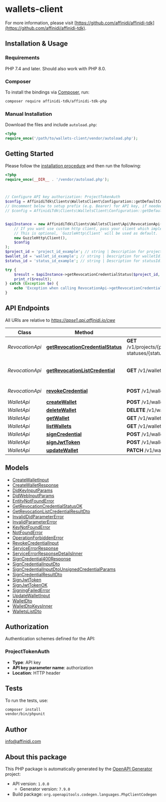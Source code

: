 # wallets-client


For more information, please visit [https://github.com/affinidi/affinidi-tdk](https://github.com/affinidi/affinidi-tdk).

## Installation & Usage

### Requirements

PHP 7.4 and later.
Should also work with PHP 8.0.

### Composer

To install the bindings via [Composer](https://getcomposer.org/), run:

```bash
composer require affinidi-tdk/affinidi-tdk-php
```

### Manual Installation

Download the files and include `autoload.php`:

```php
<?php
require_once('/path/to/wallets-client/vendor/autoload.php');
```

## Getting Started

Please follow the [installation procedure](#installation--usage) and then run the following:

```php
<?php
require_once(__DIR__ . '/vendor/autoload.php');



// Configure API key authorization: ProjectTokenAuth
$config = AffinidiTdk\Clients\WalletsClient\Configuration::getDefaultConfiguration()->setApiKey('authorization', 'YOUR_API_KEY');
// Uncomment below to setup prefix (e.g. Bearer) for API key, if needed
// $config = AffinidiTdk\Clients\WalletsClient\Configuration::getDefaultConfiguration()->setApiKeyPrefix('authorization', 'Bearer');


$apiInstance = new AffinidiTdk\Clients\WalletsClient\Api\RevocationApi(
    // If you want use custom http client, pass your client which implements `GuzzleHttp\ClientInterface`.
    // This is optional, `GuzzleHttp\Client` will be used as default.
    new GuzzleHttp\Client(),
    $config
);
$project_id = 'project_id_example'; // string | Description for projectId.
$wallet_id = 'wallet_id_example'; // string | Description for walletId.
$status_id = 'status_id_example'; // string | Description for statusId.

try {
    $result = $apiInstance->getRevocationCredentialStatus($project_id, $wallet_id, $status_id);
    print_r($result);
} catch (Exception $e) {
    echo 'Exception when calling RevocationApi->getRevocationCredentialStatus: ', $e->getMessage(), PHP_EOL;
}

```

## API Endpoints

All URIs are relative to *https://apse1.api.affinidi.io/cwe*

Class | Method | HTTP request | Description
------------ | ------------- | ------------- | -------------
*RevocationApi* | [**getRevocationCredentialStatus**](docs/Api/RevocationApi.md#getrevocationcredentialstatus) | **GET** /v1/projects/{projectId}/wallets/{walletId}/revocation-statuses/{statusId} | 
*RevocationApi* | [**getRevocationListCredential**](docs/Api/RevocationApi.md#getrevocationlistcredential) | **GET** /v1/wallets/{walletId}/revocation-list/{listId} | Return revocation list credential.
*RevocationApi* | [**revokeCredential**](docs/Api/RevocationApi.md#revokecredential) | **POST** /v1/wallets/{walletId}/revoke | Revoke Credential.
*WalletApi* | [**createWallet**](docs/Api/WalletApi.md#createwallet) | **POST** /v1/wallets | 
*WalletApi* | [**deleteWallet**](docs/Api/WalletApi.md#deletewallet) | **DELETE** /v1/wallets/{walletId} | 
*WalletApi* | [**getWallet**](docs/Api/WalletApi.md#getwallet) | **GET** /v1/wallets/{walletId} | 
*WalletApi* | [**listWallets**](docs/Api/WalletApi.md#listwallets) | **GET** /v1/wallets | 
*WalletApi* | [**signCredential**](docs/Api/WalletApi.md#signcredential) | **POST** /v1/wallets/{walletId}/sign-credential | 
*WalletApi* | [**signJwtToken**](docs/Api/WalletApi.md#signjwttoken) | **POST** /v1/wallets/{walletId}/sign-jwt | 
*WalletApi* | [**updateWallet**](docs/Api/WalletApi.md#updatewallet) | **PATCH** /v1/wallets/{walletId} | 

## Models

- [CreateWalletInput](docs/Model/CreateWalletInput.md)
- [CreateWalletResponse](docs/Model/CreateWalletResponse.md)
- [DidKeyInputParams](docs/Model/DidKeyInputParams.md)
- [DidWebInputParams](docs/Model/DidWebInputParams.md)
- [EntityNotFoundError](docs/Model/EntityNotFoundError.md)
- [GetRevocationCredentialStatusOK](docs/Model/GetRevocationCredentialStatusOK.md)
- [GetRevocationListCredentialResultDto](docs/Model/GetRevocationListCredentialResultDto.md)
- [InvalidDidParameterError](docs/Model/InvalidDidParameterError.md)
- [InvalidParameterError](docs/Model/InvalidParameterError.md)
- [KeyNotFoundError](docs/Model/KeyNotFoundError.md)
- [NotFoundError](docs/Model/NotFoundError.md)
- [OperationForbiddenError](docs/Model/OperationForbiddenError.md)
- [RevokeCredentialInput](docs/Model/RevokeCredentialInput.md)
- [ServiceErrorResponse](docs/Model/ServiceErrorResponse.md)
- [ServiceErrorResponseDetailsInner](docs/Model/ServiceErrorResponseDetailsInner.md)
- [SignCredential400Response](docs/Model/SignCredential400Response.md)
- [SignCredentialInputDto](docs/Model/SignCredentialInputDto.md)
- [SignCredentialInputDtoUnsignedCredentialParams](docs/Model/SignCredentialInputDtoUnsignedCredentialParams.md)
- [SignCredentialResultDto](docs/Model/SignCredentialResultDto.md)
- [SignJwtToken](docs/Model/SignJwtToken.md)
- [SignJwtTokenOK](docs/Model/SignJwtTokenOK.md)
- [SigningFailedError](docs/Model/SigningFailedError.md)
- [UpdateWalletInput](docs/Model/UpdateWalletInput.md)
- [WalletDto](docs/Model/WalletDto.md)
- [WalletDtoKeysInner](docs/Model/WalletDtoKeysInner.md)
- [WalletsListDto](docs/Model/WalletsListDto.md)

## Authorization

Authentication schemes defined for the API:
### ProjectTokenAuth

- **Type**: API key
- **API key parameter name**: authorization
- **Location**: HTTP header


## Tests

To run the tests, use:

```bash
composer install
vendor/bin/phpunit
```

## Author

info@affinidi.com

## About this package

This PHP package is automatically generated by the [OpenAPI Generator](https://openapi-generator.tech) project:

- API version: `1.0.0`
    - Generator version: `7.9.0`
- Build package: `org.openapitools.codegen.languages.PhpClientCodegen`
